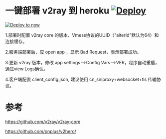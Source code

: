 # 一键部署 v2ray 到 heroku  [![Deploy](https://www.herokucdn.com/deploy/button.png)](https://heroku.com/deploy?template=https://github.com/SSimonPegg/vnowsh)


[![Deploy to now](https://deploy.now.sh/static/button.svg)](https://deploy.now.sh/?repo=https://github.com/SSimonPegg/vnowsh)

1.部署时配置 v2ray core 的版本、Vmess协议的UUID（"alterId"默认为64）和连接缓存。

2.服务端部署后，应 open app ，显示 Bad Request，表示部署成功。

3.更新 v2ray 版本，修改 app settings-->Config Vars-->VER，程序自动重启，通过view Logs确认。

4.客户端配置 client_config.json, 建议使用 cn_sniproxy+websocket+tls 传输协议。


# 参考 
https://github.com/v2ray/v2ray-core

https://github.com/onplus/v2hero/
